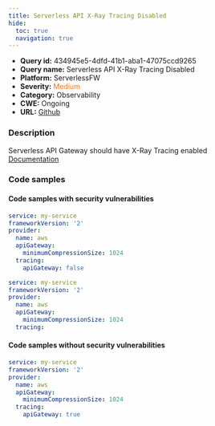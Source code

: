 ```yaml
---
title: Serverless API X-Ray Tracing Disabled
hide:
  toc: true
  navigation: true
---
```


<style>
  .highlight .hll {
    background-color: #ff171742;
  }
  .md-content {
    max-width: 1100px;
    margin: 0 auto;
  }
</style>

-   **Query id:** 434945e5-4dfd-41b1-aba1-47075ccd9265
-   **Query name:** Serverless API X-Ray Tracing Disabled
-   **Platform:** ServerlessFW
-   **Severity:** <span style="color:#ff7213">Medium</span>
-   **Category:** Observability
-   **CWE:** Ongoing
-   **URL:** [Github](https://github.com/Checkmarx/kics/tree/master/assets/queries/serverlessFW/serverless_api_xray_tracing_disabled)

### Description
Serverless API Gateway should have X-Ray Tracing enabled<br>
[Documentation](https://www.serverless.com/framework/docs/providers/aws/events/apigateway#aws-x-ray-tracing)

### Code samples
#### Code samples with security vulnerabilities
```yml title="Positive test num. 1 - yml file" hl_lines="8"
service: my-service
frameworkVersion: '2'
provider:
  name: aws
  apiGateway:
    minimumCompressionSize: 1024
  tracing:
    apiGateway: false

```
```yml title="Positive test num. 2 - yml file" hl_lines="7"
service: my-service
frameworkVersion: '2'
provider:
  name: aws
  apiGateway:
    minimumCompressionSize: 1024
  tracing:

```


#### Code samples without security vulnerabilities
```yml title="Negative test num. 1 - yml file"
service: my-service
frameworkVersion: '2'
provider:
  name: aws
  apiGateway:
    minimumCompressionSize: 1024
  tracing:
    apiGateway: true

```
